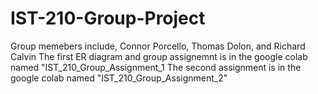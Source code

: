 # IST-210-Group-Project
Group memebers include, Connor Porcello, Thomas Dolon, and Richard Calvin
The first ER diagram and group assignemnt is in the google colab named "IST_210_Group_Assignment_1
The second assignment is in the google colab named "IST_210_Group_Assignment_2"

